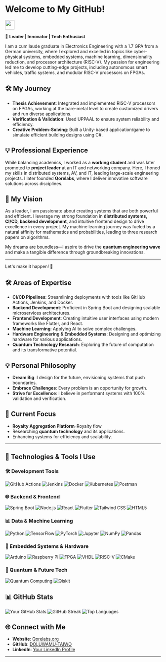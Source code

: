 # Welcome to My GitHub! 
<img src="https://media.giphy.com/media/hvRJCLFzcasrR4ia7z/giphy.gif" width="30px"> 

🌟 **Leader | Innovator | Tech Enthusiast**


I am a cum laude graduate in Electronics Engineering with a 1.7 GPA from a German university, where I explored and excelled in topics like cyber-physical systems, embedded systems, machine learning, dimensionality reduction, and processor architecture (RISC-V). My passion for engineering led me to develop cutting-edge projects, including autonomous smart vehicles, traffic systems, and modular RISC-V processors on FPGAs.

## 🛠️ My Journey
- **Thesis Achievement**: Integrated and implemented RISC-V processors on FPGAs, working at the bare-metal level to create customized drivers and run diverse applications.
- **Verification & Validation**: Used UPPAAL to ensure system reliability and efficiency.
- **Creative Problem-Solving**: Built a Unity-based application/game to simulate efficient building designs using C#.

## 💡 Professional Experience
While balancing academics, I worked as a **working student** and was later promoted to **project leader** at an IT and networking company. Here, I honed my skills in distributed systems, AV, and IT, leading large-scale engineering projects. I later founded **Qorelabs**, where I deliver innovative software solutions across disciplines.

## 🌌 My Vision
As a leader, I am passionate about creating systems that are both powerful and efficient. I leverage my strong foundation in **distributed systems, CI/CD, backend development**, and intuitive frontend design to drive excellence in every project. My machine learning journey was fueled by a natural affinity for mathematics and probabilities, leading to three research papers on algorithms.

My dreams are boundless—I aspire to drive the **quantum engineering wave** and make a tangible difference through groundbreaking innovations.

---

Let's make it happen! 🚀






## 🛠️ Areas of Expertise
- **CI/CD Pipelines**: Streamlining deployments with tools like GitHub Actions, Jenkins, and Docker.
- **Backend Development**: Proficient in Spring Boot and designing scalable microservices architectures.
- **Frontend Development**: Creating intuitive user interfaces using modern frameworks like Flutter, and React.
- **Machine Learning**: Applying AI to solve complex challenges.
- **Hardware Engineering & Embedded Systems**: Designing and optimizing hardware for various applications.
- **Quantum Technology Research**: Exploring the future of computation and its transformative potential.

## 💡 Personal Philosophy
- **Dream Big**: I design for the future, envisioning systems that push boundaries.
- **Embrace Challenges**: Every problem is an opportunity for growth.
- **Strive for Excellence**: I believe in performant systems with 100% validation and verification.

## 🌱 Current Focus
- **Royalty Aggregation Platform**-Royalty flow 
- Researching **quantum technology** and its applications.
- Enhancing systems for efficiency and scalability.

---
## 🔧 Technologies & Tools I Use

### 🛠️ Development Tools
![GitHub Actions](https://img.shields.io/badge/GitHub%20Actions-2088FF?style=for-the-badge&logo=github-actions&logoColor=white)
![Jenkins](https://img.shields.io/badge/Jenkins-D24939?style=for-the-badge&logo=jenkins&logoColor=white)
![Docker](https://img.shields.io/badge/Docker-2496ED?style=for-the-badge&logo=docker&logoColor=white)
![Kubernetes](https://img.shields.io/badge/Kubernetes-326CE5?style=for-the-badge&logo=kubernetes&logoColor=white)
![Postman](https://img.shields.io/badge/Postman-FF6C37?style=for-the-badge&logo=postman&logoColor=white)

### 🌐 Backend & Frontend
![Spring Boot](https://img.shields.io/badge/Spring%20Boot-6DB33F?style=for-the-badge&logo=spring-boot&logoColor=white)
![Node.js](https://img.shields.io/badge/Node.js-339933?style=for-the-badge&logo=node.js&logoColor=white)
![React](https://img.shields.io/badge/React-61DAFB?style=for-the-badge&logo=react&logoColor=black)
![Flutter](https://img.shields.io/badge/Flutter-02569B?style=for-the-badge&logo=flutter&logoColor=white)
![Tailwind CSS](https://img.shields.io/badge/Tailwind_CSS-38B2AC?style=for-the-badge&logo=tailwind-css&logoColor=white)
![HTML5](https://img.shields.io/badge/HTML5-E34F26?style=for-the-badge&logo=html5&logoColor=white)

### 📊 Data & Machine Learning
![Python](https://img.shields.io/badge/Python-3776AB?style=for-the-badge&logo=python&logoColor=white)
![TensorFlow](https://img.shields.io/badge/TensorFlow-FF6F00?style=for-the-badge&logo=tensorflow&logoColor=white)
![PyTorch](https://img.shields.io/badge/PyTorch-EE4C2C?style=for-the-badge&logo=pytorch&logoColor=white)
![Jupyter](https://img.shields.io/badge/Jupyter-F37626?style=for-the-badge&logo=jupyter&logoColor=white)
![NumPy](https://img.shields.io/badge/NumPy-013243?style=for-the-badge&logo=numpy&logoColor=white)
![Pandas](https://img.shields.io/badge/Pandas-150458?style=for-the-badge&logo=pandas&logoColor=white)

### 🔌 Embedded Systems & Hardware
![Arduino](https://img.shields.io/badge/Arduino-00979D?style=for-the-badge&logo=arduino&logoColor=white)
![Raspberry Pi](https://img.shields.io/badge/Raspberry%20Pi-A22846?style=for-the-badge&logo=raspberry-pi&logoColor=white)
![FPGA](https://img.shields.io/badge/FPGA-0A5DAB?style=for-the-badge&logo=intel&logoColor=white)
![VHDL](https://img.shields.io/badge/VHDL-FFA500?style=for-the-badge&logo=vhdl&logoColor=white)
![RISC-V](https://img.shields.io/badge/RISC--V-005DAC?style=for-the-badge&logo=riscv&logoColor=white)
![CMake](https://img.shields.io/badge/CMake-064F8C?style=for-the-badge&logo=cmake&logoColor=white)


### 🌌 Quantum & Future Tech
![Quantum Computing](https://img.shields.io/badge/Quantum%20Computing-3333FF?style=for-the-badge&logo=qubes-os&logoColor=white)
![Qiskit](https://img.shields.io/badge/Qiskit-FFCA28?style=for-the-badge&logo=ibm&logoColor=black)




 ## 📊 GitHub Stats

![Your GitHub Stats](https://github-readme-stats.vercel.app/api?username=DOLUWAMU-TAIWO&show_icons=true&theme=radical)
![GitHub Streak](https://github-readme-streak-stats.herokuapp.com/?user=DOLUWAMU-TAIWO&theme=radical)
![Top Languages](https://github-readme-stats.vercel.app/api/top-langs/?username=DOLUWAMU-TAIWO&layout=compact&theme=radical)

## 🌐 Connect with Me

- **Website**: [Qorelabs.org](https://www.qorelabs.org)
- **GitHub**: [DOLUWAMU-TAIWO](https://github.com/DOLUWAMU-TAIWO)
- **LinkedIn**: [Your LinkedIn Profile](https://www.linkedin.com/in/doluwamu-kuye/)

---

